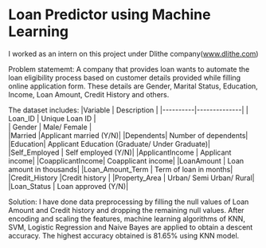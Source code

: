 # Loan Predictor using Machine Learning
I worked as an intern on this project under Dlithe company(www.dlithe.com) 

Problem statememt: A company that provides loan wants to automate the loan eligibility process based on customer details provided while filling online application form. These details are Gender, Marital Status, Education, Income, Loan Amount, Credit History and others.

The dataset includes:
|Variable |	Description |
|----------|--------------|
|	Loan_ID |	Unique Loan ID |	
|	Gender	| Male/ Female |	
|Married	|Applicant married (Y/N)|
|Dependents|	Number of dependents|
|Education|	Applicant Education (Graduate/ Under Graduate)|
|Self_Employed |	Self employed (Y/N)|
|ApplicantIncome |	Applicant income|
|CoapplicantIncome|	Coapplicant income|
|LoanAmount |	Loan amount in thousands|
|Loan_Amount_Term |	Term of loan in months|
|Credit_History	|Credit history |
|Property_Area |	Urban/ Semi Urban/ Rural|
|Loan_Status |	Loan approved (Y/N)|

Solution: I have done data preprocessing by filling the null values of Loan Amount and Credit history and dropping the remaining null values. After encoding and scaling the features, machine learning algorithms of KNN, SVM, Logistic Regression and Naive Bayes are applied to obtain a descent accuracy.
The highest accuracy obtained is 81.65% using KNN model.
